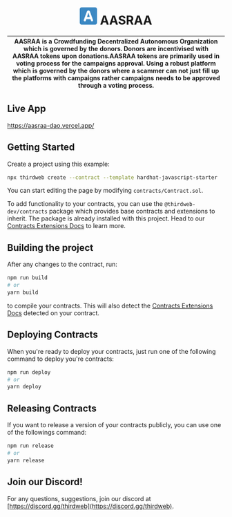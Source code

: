 <p align="center">
    <h1 align="center">
      <picture>
        <img width="40" alt="Plurality icon." src="https://github.com/zain171m/AASRAA-DAO/blob/main/src/assets/aasraa.svg">
      </picture>
      AASRAA
    </h1>
</p>

| AASRAA is a Crowdfunding Decentralized Autonomous Organization which is governed by the donors. Donors are incentivised with AASRAA tokens upon donations.AASRAA tokens are primarily used in voting process for the campaigns approval. Using a robust platform which is governed by the donors where a scammer can not just fill up the platforms with campaigns rather campaigns needs to be approved through a voting process. |
| ------------------------------------------------------------------------------------------------------------------------------------------------------------------------------------------------------------------------------------------------------------------------------------------------------------------------------------------------------------ |


## Live App
https://aasraa-dao.vercel.app/


## Getting Started

Create a project using this example:

```bash
npx thirdweb create --contract --template hardhat-javascript-starter
```

You can start editing the page by modifying `contracts/Contract.sol`.

To add functionality to your contracts, you can use the `@thirdweb-dev/contracts` package which provides base contracts and extensions to inherit. The package is already installed with this project. Head to our [Contracts Extensions Docs](https://portal.thirdweb.com/contractkit) to learn more.

## Building the project

After any changes to the contract, run:

```bash
npm run build
# or
yarn build
```

to compile your contracts. This will also detect the [Contracts Extensions Docs](https://portal.thirdweb.com/contractkit) detected on your contract.

## Deploying Contracts

When you're ready to deploy your contracts, just run one of the following command to deploy you're contracts:

```bash
npm run deploy
# or
yarn deploy
```

## Releasing Contracts

If you want to release a version of your contracts publicly, you can use one of the followings command:

```bash
npm run release
# or
yarn release
```

## Join our Discord!

For any questions, suggestions, join our discord at [https://discord.gg/thirdweb](https://discord.gg/thirdweb).
